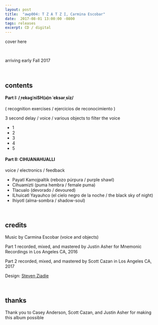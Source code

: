 ```yaml
---
layout: post
title:  "awp004: T Z A T Z I, Carmina Escobar"
date:  2017-08-01 13:00:00 -0800
tags: releases
excerpt: CD / digital
---
```


cover here

<br/>

arriving early Fall 2017

<br/>

## contents

#### Part I:  /ˌrekəɡˈniSH(ə)n ˈeksərˌsīz/

( recognition exercises / ejercicios de reconocimiento )

3 second delay / voice / various objects to filter the voice

* 1
* 2
* 3
* 4
* 5

#### Part II: CIHUANAHUALLI

voice / electronics / feedback

* Payatl Kamojpaltik (rebozo púrpura / purple shawl)
* Cihuamizti (puma hembra / female puma)
* Tlacualo (devorado / devoured)
* ILhuicatl Yayauhco (el cielo negro de la noche / the black sky of night)
* Ihiyotl (alma-sombra / shadow-soul)

<br/>

## credits

Music by Carmina Escobar (voice and objects)

Part 1 recorded, mixed, and mastered by Justin Asher for Mnemonic Recordings in Los Angeles CA, 2016

Part 2 recorded, mixed, and mastered by Scott Cazan in Los Angeles CA, 2017

Design: [Steven Ziadie](http://estzi.com/)

<br/>

## thanks

Thank you to Casey Anderson, Scott Cazan, and Justin Asher for making this album possible
